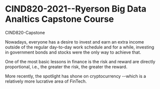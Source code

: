 # CIND820-2021--Ryerson Big Data Analtics Capstone Course
CIND820-Capstone


Nowadays, everyone has a desire to invest and earn an extra income outside of the regular day-to-day work schedule and for a while, investing in government bonds and stocks were the only way to achieve that. 

One of the most basic lessons in finance is the risk and reward are directly proportional, i.e., the greater the risk, the greater the reward. 

More recently, the spotlight has shone on cryptocurrency --which is a relatively more lucrative area of FinTech. 


